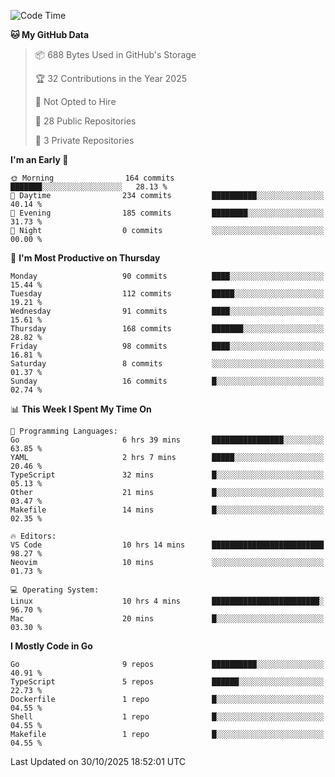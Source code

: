<!--START_SECTION:waka-->
![Code Time](http://img.shields.io/badge/Code%20Time-1%2C566%20hrs%2047%20mins-blue)

**🐱 My GitHub Data** 

> 📦 688 Bytes Used in GitHub's Storage 
 > 
> 🏆 32 Contributions in the Year 2025
 > 
> 🚫 Not Opted to Hire
 > 
> 📜 28 Public Repositories 
 > 
> 🔑 3 Private Repositories 
 > 
**I'm an Early 🐤** 

```text
🌞 Morning                164 commits         ███████░░░░░░░░░░░░░░░░░░   28.13 % 
🌆 Daytime                234 commits         ██████████░░░░░░░░░░░░░░░   40.14 % 
🌃 Evening                185 commits         ████████░░░░░░░░░░░░░░░░░   31.73 % 
🌙 Night                  0 commits           ░░░░░░░░░░░░░░░░░░░░░░░░░   00.00 % 
```
📅 **I'm Most Productive on Thursday** 

```text
Monday                   90 commits          ████░░░░░░░░░░░░░░░░░░░░░   15.44 % 
Tuesday                  112 commits         █████░░░░░░░░░░░░░░░░░░░░   19.21 % 
Wednesday                91 commits          ████░░░░░░░░░░░░░░░░░░░░░   15.61 % 
Thursday                 168 commits         ███████░░░░░░░░░░░░░░░░░░   28.82 % 
Friday                   98 commits          ████░░░░░░░░░░░░░░░░░░░░░   16.81 % 
Saturday                 8 commits           ░░░░░░░░░░░░░░░░░░░░░░░░░   01.37 % 
Sunday                   16 commits          █░░░░░░░░░░░░░░░░░░░░░░░░   02.74 % 
```


📊 **This Week I Spent My Time On** 

```text
💬 Programming Languages: 
Go                       6 hrs 39 mins       ████████████████░░░░░░░░░   63.85 % 
YAML                     2 hrs 7 mins        █████░░░░░░░░░░░░░░░░░░░░   20.46 % 
TypeScript               32 mins             █░░░░░░░░░░░░░░░░░░░░░░░░   05.13 % 
Other                    21 mins             █░░░░░░░░░░░░░░░░░░░░░░░░   03.47 % 
Makefile                 14 mins             █░░░░░░░░░░░░░░░░░░░░░░░░   02.35 % 

🔥 Editors: 
VS Code                  10 hrs 14 mins      █████████████████████████   98.27 % 
Neovim                   10 mins             ░░░░░░░░░░░░░░░░░░░░░░░░░   01.73 % 

💻 Operating System: 
Linux                    10 hrs 4 mins       ████████████████████████░   96.70 % 
Mac                      20 mins             █░░░░░░░░░░░░░░░░░░░░░░░░   03.30 % 
```

**I Mostly Code in Go** 

```text
Go                       9 repos             ██████████░░░░░░░░░░░░░░░   40.91 % 
TypeScript               5 repos             ██████░░░░░░░░░░░░░░░░░░░   22.73 % 
Dockerfile               1 repo              █░░░░░░░░░░░░░░░░░░░░░░░░   04.55 % 
Shell                    1 repo              █░░░░░░░░░░░░░░░░░░░░░░░░   04.55 % 
Makefile                 1 repo              █░░░░░░░░░░░░░░░░░░░░░░░░   04.55 % 
```




 Last Updated on 30/10/2025 18:52:01 UTC
<!--END_SECTION:waka-->
